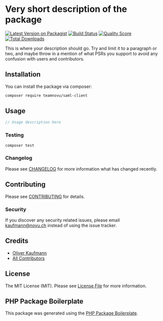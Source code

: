 # Very short description of the package

[![Latest Version on Packagist](https://img.shields.io/packagist/v/teamnovu/saml-client.svg?style=flat-square)](https://packagist.org/packages/teamnovu/saml-client)
[![Build Status](https://img.shields.io/travis/teamnovu/saml-client/master.svg?style=flat-square)](https://travis-ci.org/teamnovu/saml-client)
[![Quality Score](https://img.shields.io/scrutinizer/g/teamnovu/saml-client.svg?style=flat-square)](https://scrutinizer-ci.com/g/teamnovu/saml-client)
[![Total Downloads](https://img.shields.io/packagist/dt/teamnovu/saml-client.svg?style=flat-square)](https://packagist.org/packages/teamnovu/saml-client)

This is where your description should go. Try and limit it to a paragraph or two, and maybe throw in a mention of what PSRs you support to avoid any confusion with users and contributors.

## Installation

You can install the package via composer:

```bash
composer require teamnovu/saml-client
```

## Usage

``` php
// Usage description here
```

### Testing

``` bash
composer test
```

### Changelog

Please see [CHANGELOG](CHANGELOG.md) for more information what has changed recently.

## Contributing

Please see [CONTRIBUTING](CONTRIBUTING.md) for details.

### Security

If you discover any security related issues, please email kaufmann@novu.ch instead of using the issue tracker.

## Credits

- [Oliver Kaufmann](https://github.com/teamnovu)
- [All Contributors](../../contributors)

## License

The MIT License (MIT). Please see [License File](LICENSE.md) for more information.

## PHP Package Boilerplate

This package was generated using the [PHP Package Boilerplate](https://laravelpackageboilerplate.com).